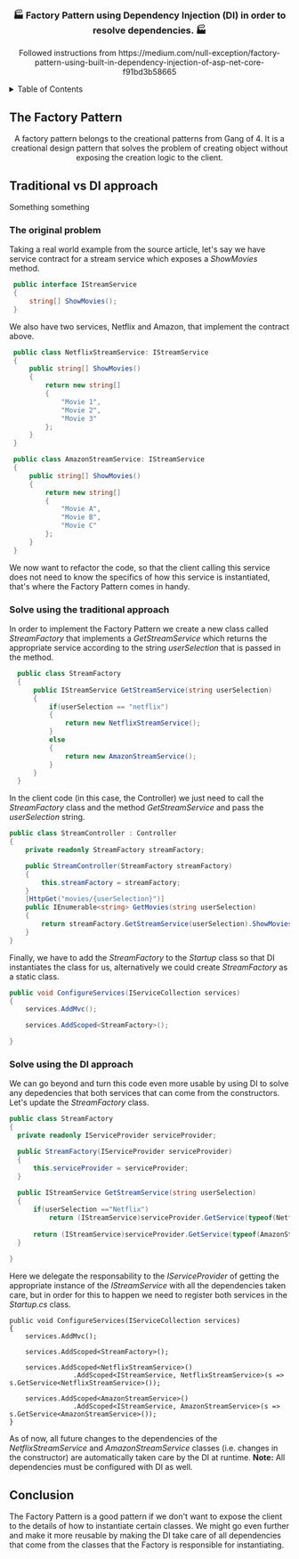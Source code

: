 <!-- PROJECT LOGO -->
<br />
<div align="center">
  

  <h3 align="center">🏭 Factory Pattern using Dependency Injection (DI) in order to resolve dependencies. 🏭</h3>
  
  <p>Followed instructions from https://medium.com/null-exception/factory-pattern-using-built-in-dependency-injection-of-asp-net-core-f91bd3b58665
</p>
</div>




<!-- TABLE OF CONTENTS -->
<details>
  <summary>Table of Contents</summary>
  <ol>
    <li><a href="#the-factory-pattern">The Factory Pattern</a></li>
    <li>
      <a href="#traditional-vs-di-approach">Traditional vs DI approach</a>
      <ul>
        <li><a href="#the-original-problem">The original problem</a></li>
        <li><a href="#solve-using-the-traditional-approach">Solve using the traditional approach</a></li>
        <li><a href="#solve-using-the-di-approach">Solve using the DI approach</a></li>
      </ul>
    </li>
    <li><a href="#conclusion">Conclusion</a></li>
  </ol>
</details>

<!-- THE FACTORY PATTERN -->
## The Factory Pattern
<p align="center">A factory pattern belongs to the creational patterns from Gang of 4. It is a creational design pattern that solves the problem of creating object without exposing the creation logic to the client. </p>

<!-- TRADITIONAL APPROACH -->
## Traditional vs DI approach
Something something
### The original problem
<p>Taking a real world example from the source article, let's say we have service contract for a stream service which exposes a <i>ShowMovies</i> method.</p>

 ```csharp
  public interface IStreamService
  {
      string[] ShowMovies();
  }
  ```

<p>We also have two services, Netflix and Amazon, that implement the contract above.</p>

 ```csharp
  public class NetflixStreamService: IStreamService
  {
      public string[] ShowMovies()
      {
          return new string[]
          {
              "Movie 1",
              "Movie 2",
              "Movie 3"
          };
      }
  }

  public class AmazonStreamService: IStreamService
  {
      public string[] ShowMovies()
      {
          return new string[]
          {
              "Movie A",
              "Movie B",
              "Movie C"
          };
      }
  }

  ```

<p>We now want to refactor the code, so that the client calling this service does not need to know the specifics of how this service is instantiated, that's where the Factory Pattern comes in handy.</p>

### Solve using the traditional approach
<p>In order to implement the Factory Pattern we create a new class called <i>StreamFactory</i> that implements a <i>GetStreamService</i> which returns the appropriate service according to the string <i>userSelection</i> that is passed in the method.</p>

```csharp
  public class StreamFactory
  {
      public IStreamService GetStreamService(string userSelection)
      {
          if(userSelection == "netflix")
          {
              return new NetflixStreamService();
          }
          else
          {
              return new AmazonStreamService();
          }
      }
  }
  ```

<p>In the client code (in this case, the Controller) we just need to call the <i>StreamFactory</i> class and the method <i>GetStreamService</i> and pass the <i>userSelection</i> string.</p>

  ```csharp
  public class StreamController : Controller
  {
      private readonly StreamFactory streamFactory;

      public StreamController(StreamFactory streamFactory)
      {
          this.streamFactory = streamFactory;
      }
      [HttpGet("movies/{userSelection}")]
      public IEnumerable<string> GetMovies(string userSelection)
      {
          return streamFactory.GetStreamService(userSelection).ShowMovies();
      }
  }
  ```

<p>Finally, we have to add the <i>StreamFactory</i> to the <i>Startup</i> class so that DI instantiates the class for us, alternatively we could create <i>StreamFactory</i> as a static class.</p>

  ```csharp
 public void ConfigureServices(IServiceCollection services)
  {
      services.AddMvc();

      services.AddScoped<StreamFactory>();

  }
  ```



### Solve using the DI approach

We can go beyond and turn this code even more usable by using DI to solve any depedencies that both services that can come from the constructors. Let's update the <i>StreamFactory</i> class.

  ```csharp
public class StreamFactory
{
    private readonly IServiceProvider serviceProvider;

    public StreamFactory(IServiceProvider serviceProvider)
    {
        this.serviceProvider = serviceProvider;
    }
    
    public IStreamService GetStreamService(string userSelection)
    {
        if(userSelection =="Netflix")
            return (IStreamService)serviceProvider.GetService(typeof(NetflixStreamService));
        
        return (IStreamService)serviceProvider.GetService(typeof(AmazonStreamService));
    }
    
}
```

<p>Here we delegate the responsability to the <i>IServiceProvider</i> of getting the appropriate instance of the <i>IStreamService</i> with all the dependencies taken care, but in order for this to happen we need to register both services in the <i>Startup.cs</i> class.</p>

```charp
public void ConfigureServices(IServiceCollection services)
{
    services.AddMvc();

    services.AddScoped<StreamFactory>();
    
    services.AddScoped<NetflixStreamService>()
                .AddScoped<IStreamService, NetflixStreamService>(s => s.GetService<NetflixStreamService>());
                
    services.AddScoped<AmazonStreamService>()
                .AddScoped<IStreamService, AmazonStreamService>(s => s.GetService<AmazonStreamService>());
}
```

<p>As of now, all future changes to the dependencies of the <i>NetflixStreamService</i> and <i>AmazonStreamService</i> classes (i.e. changes in the constructor) are automatically taken care by the DI at runtime. <b>Note:</b> All dependencies must be configured with DI as well.</p>

## Conclusion
The Factory Pattern is a good pattern if we don't want to expose the client to the details of how to instantiate certain classes. We might go even further and make it more reusable by making the DI take care of all dependencies that come from the classes that the Factory is responsible for instantiating.
